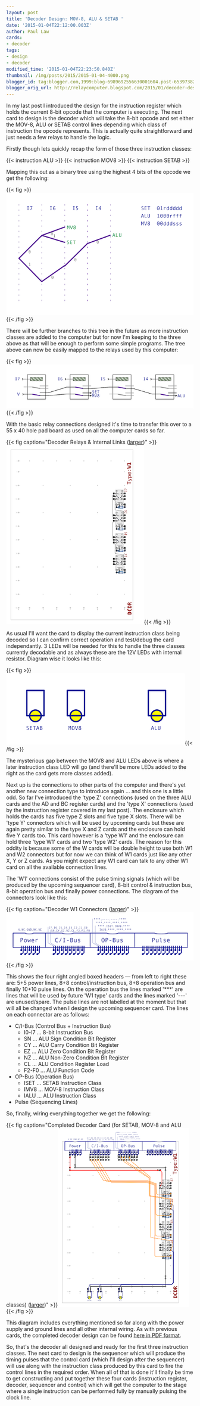 ```yaml
---
layout: post
title: 'Decoder Design: MOV-8, ALU & SETAB '
date: '2015-01-04T22:12:00.003Z'
author: Paul Law
cards:
- decoder
tags:
- design
- decoder
modified_time: '2015-01-04T22:23:50.840Z'
thumbnail: /img/posts/2015/2015-01-04-4000.png
blogger_id: tag:blogger.com,1999:blog-6989692556630001604.post-6539738216630408616
blogger_orig_url: http://relaycomputer.blogspot.com/2015/01/decoder-design-mov-8-alu-setab.html
---
```


In my last post I introduced the design for the instruction register 
which holds the current 8-bit opcode that the computer is executing. The next 
card to design is the decoder which will take the 8-bit opcode and set either 
the MOV-8, ALU or SETAB control lines depending which class of instruction the 
opcode represents. This is actually quite straightforward and just needs a few 
relays to handle the logic.

Firstly though lets quickly recap the 
form of those three instruction classes:

{{< instruction ALU >}}
{{< instruction MOV8 >}}
{{< instruction SETAB >}}

Mapping this out as a binary tree using the highest 4 bits 
of the opcode we get the following:

{{< fig >}}![Opcode binary tree for MOV-8, ALU and SETAB](/img/posts/2015/2015-01-04-0000.png){{< /fig >}}

There will be further branches to this tree in the future as more 
instruction classes are added to the computer but for now I'm keeping to the 
three above as that will be enough to perform some simple programs. The tree 
above can now be easily mapped to the relays used by this computer:

{{< fig >}}![Decoder Relay Tree](/img/posts/2015/2015-01-04-0001.png){{< /fig >}}

With the basic relay 
connections designed it's time to transfer this over to a 55 x 40 hole pad 
board as used on all the computer cards so far.

{{< fig caption="Decoder Relays &amp; Internal Links ([larger](/img/posts/2015/2015-01-04-1000.png))" >}}![Decoder Relays &amp; Internal Links](/img/posts/2015/2015-01-04-0002.png){{< /fig >}}

As 
usual I'll want the card to display the current instruction class being 
decoded so I can confirm correct operation and test/debug the card 
independantly. 3 LEDs will be needed for this to handle the three classes 
currently decodable and as always these are the 12V LEDs with internal 
resistor. Diagram wise it looks like this:

{{< fig >}}![Decoder LEDs](/img/posts/2015/2015-01-04-0003.png){{< /fig >}}

The mysterious gap between 
the MOV8 and ALU LEDs above is where a later instruction class LED will go 
(and there'll be more LEDs added to the right as the card gets more classes 
added).

Next up is the connections to other parts of the computer 
and there's yet another new connection type to introduce again ... and this 
one is a little odd. So far I've introduced the 'type Z' connections (used on 
the three ALU cards and the AD and BC register cards) and the 'type X' 
connections (used by the instruction register covered in my last post). The 
enclosure which holds the cards has five type Z slots and five type X slots. 
There will be 'type Y' connectors which will be used by upcoming cards but 
these are again pretty similar to the type X and Z cards and the enclosure can 
hold five Y cards too. This card however is a 'type W1' and the enclosure can 
hold three 'type W1' cards and two 'type W2' cards. The reason for this oddity 
is because some of the W cards will be double height to use both W1 and W2 
connectors but for now we can think of W1 cards just like any other X, Y or Z 
cards. As you might expect any W1 card can talk to any other W1 card on all 
the available connection lines.

The 'W1' connections consist of the 
pulse timing signals (which will be produced by the upcoming sequencer card), 
8-bit control &amp; instruction bus, 8-bit operation bus and finally power 
connections. The diagram of the connectors look like this:

{{< fig caption="Decoder W1 Connectors ([larger](/img/posts/2015/2015-01-04-1001.png))" >}}![Decoder W1 Connectors](/img/posts/2015/2015-01-04-0004.png){{< /fig >}}

This shows the 
four right angled boxed headers — from left to right these are: 5+5 power 
lines, 8+8 control/instruction bus, 8+8 operation bus and finally 10+10 pulse 
lines. On the operation bus the lines marked '***' are lines that will be used 
by future 'W1 type' cards and the lines marked '---' are unused/spare. The 
pulse lines are not labelled at the moment but that will all be changed when I 
design the upcoming sequencer card. The lines on each connector are as 
follows:

* C/I-Bus (Control Bus + Instruction Bus)
  * I0-I7 ... 8-bit Instruction Bus
  * SN ... ALU Sign Condition Bit Register
  * CY ... ALU Carry Condition Bit Register
  * EZ ... ALU Zero Condition Bit Register
  * NZ ... ALU Non-Zero Condition Bit Register
  * CL ... ALU Condition Register Load
  * F2-F0 ... ALU Function Code
* OP-Bus (Operation Bus)
  * ISET ... SETAB Instruction Class
  * IMV8 ... MOV-8 Instruction Class
  * IALU ... ALU Instruction Class
* Pulse (Sequencing Lines)

So, finally, wiring everything together we get the 
following:

{{< fig caption="Completed Decoder Card (for SETAB, MOV-8 and ALU classes) ([larger](/img/posts/2015/2015-01-04-1002.png))" >}}![Completed Decoder Card (for SETAB, MOV-8 and ALU classes)](/img/posts/2015/2015-01-04-0005.png){{< /fig >}}

This diagram includes everything mentioned so far along 
with the power supply and ground lines and all other internal wiring. As with 
previous cards, the completed decoder design can be found [here in PDF format](/pdf/decoder-1.pdf).

So, that's the decoder 
all designed and ready for the first three instruction classes. The next card 
to design is the sequencer which will produce the timing pulses that the 
control card (which I'll design after the sequencer) will use along with the 
instruction class produced by this card to fire the control lines in the 
required order. When all of that is done it'll finally be time to get 
constructing and put together these four cards (instruction register, decoder, 
sequencer and control) which will get the computer to the stage where a single 
instruction can be performed fully by manually pulsing the clock line. 
